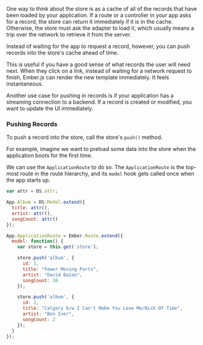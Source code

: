 One way to think about the store is as a cache of all of the records
that have been loaded by your application. If a route or a controller in
your app asks for a record, the store can return it immediately if it is
in the cache. Otherwise, the store must ask the adapter to load it,
which usually means a trip over the network to retrieve it from the
server.

Instead of waiting for the app to request a record, however, you can
push records into the store's cache ahead of time.

This is useful if you have a good sense of what records the user
will need next. When they click on a link, instead of waiting for a
network request to finish, Ember.js can render the new template
immediately. It feels instantaneous.

Another use case for pushing in records is if your application has a
streaming connection to a backend. If a record is created or modified,
you want to update the UI immediately.

### Pushing Records

To push a record into the store, call the store's `push()` method.

For example, imagine we want to preload some data into the store when
the application boots for the first time.

We can use the `ApplicationRoute` to do so. The `ApplicationRoute` is
the top-most route in the route hierarchy, and its `model` hook gets
called once when the app starts up.

```js
var attr = DS.attr;

App.Album = DS.Model.extend({
  title: attr(),
  artist: attr(),
  songCount: attr()
});

App.ApplicationRoute = Ember.Route.extend({
  model: function() {
    var store = this.get('store'); 

    store.push('album', {
      id: 1,
      title: "Fewer Moving Parts",
      artist: "David Bazan",
      songCount: 10
    });

    store.push('album', {
      id: 2,
      title: "Calgary b/w I Can't Make You Love Me/Nick Of Time",
      artist: "Bon Iver",
      songCount: 2
    });
  }
});
```
